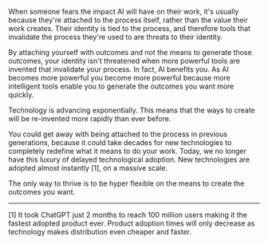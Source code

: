 When someone fears the impact AI will have on their work, it's usually because they're attached to the process itself, rather than the value their work creates. Their identity is tied to the process, and therefore tools that invalidate the process they're used to are threats to their identity.

By attaching yourself with outcomes and not the means to generate those outcomes, your identity isn't threatened when more powerful tools are invented that invalidate your process. In fact, AI benefits you. As AI becomes more powerful you become more powerful because more intelligent tools enable you to generate the outcomes you want more quickly.

Technology is advancing exponentially. This means that the ways to create will be re-invented more rapidly than ever before.

You could get away with being attached to the process in previous generations, because it could take decades for new technologies to completely redefine what it means to do your work. Today, we no longer have this luxury of delayed technological adoption. New technologies are adopted almost instantly [1], on a massive scale.

The only way to thrive is to be hyper flexible on the means to create the outcomes you want.

---

[1] It took ChatGPT just 2 months to reach 100 million users making it the fastest adopted product ever. Product adoption times will only decrease as technology makes distribution even cheaper and faster.


